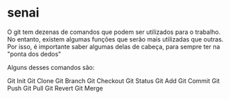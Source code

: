 # senai
O git tem dezenas de comandos que podem ser utilizados para o trabalho. No entanto, existem algumas funções que serão mais utilizadas que outras. Por isso, é importante saber algumas delas de cabeça, para sempre ter na "ponta dos dedos"


Alguns desses comandos são:

Git Init
Git Clone
Git Branch
Git Checkout
Git Status
Git Add
Git Commit
Git Push
Git Pull
Git Revert
Git Merge
